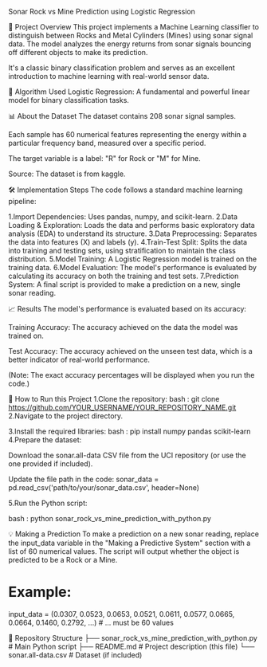 Sonar Rock vs Mine Prediction using Logistic Regression

📖 Project Overview
This project implements a Machine Learning classifier to distinguish between Rocks and Metal Cylinders (Mines) using sonar signal data. The model analyzes the energy returns from sonar signals bouncing off different objects to make its prediction.

It's a classic binary classification problem and serves as an excellent introduction to machine learning with real-world sensor data.

🧠 Algorithm Used
Logistic Regression: A fundamental and powerful linear model for binary classification tasks.

📊 About the Dataset
The dataset contains 208 sonar signal samples.

Each sample has 60 numerical features representing the energy within a particular frequency band, measured over a specific period.

The target variable is a label: "R" for Rock or "M" for Mine.

Source: The dataset is from kaggle.

🛠️ Implementation Steps
The code follows a standard machine learning pipeline:

1.Import Dependencies: Uses pandas, numpy, and scikit-learn.
2.Data Loading & Exploration: Loads the data and performs basic exploratory data analysis (EDA) to understand its structure.
3.Data Preprocessing: Separates the data into features (X) and labels (y).
4.Train-Test Split: Splits the data into training and testing sets, using stratification to maintain the class distribution.
5.Model Training: A Logistic Regression model is trained on the training data.
6.Model Evaluation: The model's performance is evaluated by calculating its accuracy on both the training and test sets.
7.Prediction System: A final script is provided to make a prediction on a new, single sonar reading.

📈 Results
The model's performance is evaluated based on its accuracy:

Training Accuracy: The accuracy achieved on the data the model was trained on.

Test Accuracy: The accuracy achieved on the unseen test data, which is a better indicator of real-world performance.

(Note: The exact accuracy percentages will be displayed when you run the code.)

🚀 How to Run this Project
1.Clone the repository:
bash : git clone https://github.com/YOUR_USERNAME/YOUR_REPOSITORY_NAME.git
2.Navigate to the project directory.

3.Install the required libraries:
bash : pip install numpy pandas scikit-learn
4.Prepare the dataset:

Download the sonar.all-data CSV file from the UCI repository (or use the one provided if included).

Update the file path in the code: sonar_data = pd.read_csv('path/to/your/sonar_data.csv', header=None)

5.Run the Python script:

bash : python sonar_rock_vs_mine_prediction_with_python.py

💡 Making a Prediction
To make a prediction on a new sonar reading, replace the input_data variable in the "Making a Predictive System" section with a list of 60 numerical values. The script will output whether the object is predicted to be a Rock or a Mine.

# Example:
input_data = (0.0307, 0.0523, 0.0653, 0.0521, 0.0611, 0.0577, 0.0665, 0.0664, 0.1460, 0.2792, ...) # ... must be 60 values


📁 Repository Structure
├── sonar_rock_vs_mine_prediction_with_python.py  # Main Python script
├── README.md                                     # Project description (this file)
└── sonar.all-data.csv                           # Dataset (if included)
